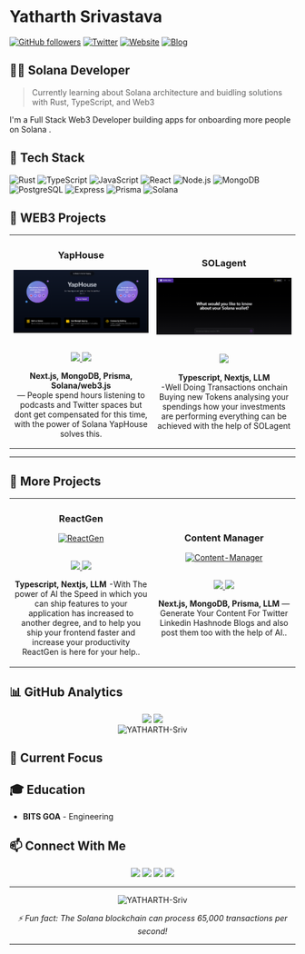 # Yatharth Srivastava

[![GitHub followers](https://img.shields.io/github/followers/YATHARTH-Sriv?logo=GitHub&style=for-the-badge)](https://github.com/YATHARTH-Sriv)
[![Twitter](https://img.shields.io/badge/Twitter-1DA1F2?style=for-the-badge&logo=twitter&logoColor=white)](https://twitter.com/yatharth_sriv)
[![Website](https://img.shields.io/badge/Portfolio-000000?style=for-the-badge&logo=About.me&logoColor=white)](https://www.yatharth-sriv.me/)
[![Blog](https://img.shields.io/badge/Hashnode-2962FF?style=for-the-badge&logo=hashnode&logoColor=white)](https://yatharthdev.hashnode.dev/)

## 👨‍💻 Solana Developer

> Currently learning about Solana architecture and buidling solutions with Rust, TypeScript, and Web3

I'm a Full Stack Web3 Developer building apps for onboarding more people on Solana .

## 🔧 Tech Stack


![Rust](https://img.shields.io/badge/Rust-000000?style=for-the-badge&logo=rust&logoColor=white)
![TypeScript](https://img.shields.io/badge/TypeScript-007ACC?style=for-the-badge&logo=typescript&logoColor=white)
![JavaScript](https://img.shields.io/badge/JavaScript-F7DF1E?style=for-the-badge&logo=javascript&logoColor=black)
![React](https://img.shields.io/badge/React-61DAFB?style=for-the-badge&logo=react&logoColor=black)
![Node.js](https://img.shields.io/badge/Node.js-43853D?style=for-the-badge&logo=node.js&logoColor=white)
![MongoDB](https://img.shields.io/badge/MongoDB-4EA94B?style=for-the-badge&logo=mongodb&logoColor=white)
![PostgreSQL](https://img.shields.io/badge/PostgreSQL-316192?style=for-the-badge&logo=postgresql&logoColor=white)
![Express](https://img.shields.io/badge/Express.js-404D59?style=for-the-badge&logo=express)
![Prisma](https://img.shields.io/badge/Prisma-2D3748?style=for-the-badge&logo=prisma&logoColor=white)
![Solana](https://img.shields.io/badge/Solana-9945FF?style=for-the-badge&logo=solana&logoColor=white)


## 🚀 WEB3 Projects

  <table>
    <tr>
      <td width="50%">
      <h3 align="center">YapHouse</h3>
      <div align="center">
        <a href="https://yaphouse.yatharth-sriv.me/" target="_blank">
          <img src="https://raw.githubusercontent.com/YATHARTH-Sriv/project-images/refs/heads/main/Screenshot%202025-04-21%20053855.png?token=GHSAT0AAAAAAC4M6AFYAUBKYDT6T26I4Z3Q2AFT2TQ" width="100%" alt="YapHouse"/>
        </a>
        <br/>
        <br/>
        <p>
          <a href="https://github.com/YATHARTH-Sriv/yaphouse" target="_blank">
            <img src="https://img.shields.io/badge/Code-GitHub-blue?style=for-the-badge&logo=github"/>
          </a>
          <a href="https://yaphouse.yatharth-sriv.me/" target="_blank">
            <img src="https://img.shields.io/badge/Live-Demo-green?style=for-the-badge&logo=vercel"/>
          </a>
        </p>
        <p>
          <strong>Next.js, MongoDB, Prisma, Solana/web3.js</strong>
          <br/>
          — People spend hours listening to podcasts and Twitter spaces but dont get compensated for this time, with the power of Solana YapHouse solves this.</p>
      </div>
    </td>
      <td width="50%">
        <h3 align="center">SOLagent</h3>
        <div align="center">
          <a href="https://www.yatharth-sriv.me/" target="_blank">
            <img src="https://raw.githubusercontent.com/YATHARTH-Sriv/project-images/refs/heads/main/Screenshot%202025-04-21%20062713.png?token=GHSAT0AAAAAAC4M6AFZNG6CGU6EZV3FQ43E2AFUZHQ" width="100%" alt="SOLagent"/>
          </a>
          <br/>
          <br/>
          <p>
            <a href="https://github.com/YATHARTH-Sriv/solagent" target="_blank">
              <img src="https://img.shields.io/badge/Code-GitHub-blue?style=for-the-badge&logo=github"/>
            </a>
        </p>
        <p><strong>Typescript, Nextjs, LLM </strong>
          <br/>
          -Well Doing Transactions onchain Buying new Tokens analysing your spendings how your investments are performing everything can be achieved with the help of SOLagent
        </p>
      </div>
    </td>
  </tr>
</table>

<hr></hr>

## 🚀 More Projects

  <table>
    <tr>
      <td width="50%">
        <h3 align="center">ReactGen</h3>
        <div align="center">
          <a href="https://reactgen.yatharth-sriv.me/" target="_blank">
            <img src="https://www.yatharth-sriv.me/_next/image?url=%2Freactgen.png&w=640&q=100" width="100%" alt="ReactGen"/>
          </a>
          <br/>
          <br/>
          <p>
            <a href="https://github.com/YATHARTH-Sriv/reactgen" target="_blank">
              <img src="https://img.shields.io/badge/Code-GitHub-blue?style=for-the-badge&logo=github"/>
            </a>
            <a href="https://reactgen.yatharth-sriv.me/" target="_blank">
              <img src="https://img.shields.io/badge/Live-Demo-green?style=for-the-badge&logo=vercel"/>
            </a>
        </p>
        <p><strong>Typescript, Nextjs, LLM </strong>-With The power of AI the Speed in which you can ship features to your application has increased to another degree, and to help you ship your frontend faster and increase your productivity ReactGen is here for your help..</p>
      </div>
    </td>
    <td width="50%">
      <h3 align="center">Content Manager</h3>
      <div align="center">
        <a href="https://content-manager-ai.vercel.app/" target="_blank">
          <img src="https://www.yatharth-sriv.me/_next/image?url=%2Fcontentmanager.png&w=640&q=100" width="100%" alt="Content-Manager"/>
        </a>
        <br/>
        <br/>
        <p>
          <a href="https://github.com/YATHARTH-Sriv/Content-manager" target="_blank">
            <img src="https://img.shields.io/badge/Code-GitHub-blue?style=for-the-badge&logo=github"/>
          </a>
          <a href="https://content-manager-ai.vercel.app/" target="_blank">
            <img src="https://img.shields.io/badge/Live-Demo-green?style=for-the-badge&logo=vercel"/>
          </a>
        </p>
        <p><strong>Next.js, MongoDB, Prisma, LLM</strong> — Generate Your Content For Twitter Linkedin Hashnode Blogs and also post them too with the help of AI..</p>
      </div>
    </td>
  </tr>
</table>

## 📊 GitHub Analytics

<div align="center">
  <img height="180em" src="https://github-readme-stats.vercel.app/api?username=YATHARTH-Sriv&show_icons=true&theme=tokyonight&include_all_commits=true&count_private=true"/>
  <img height="180em" src="https://github-readme-stats.vercel.app/api/top-langs/?username=YATHARTH-Sriv&layout=compact&langs_count=8&theme=tokyonight"/>
</div>

<div align="center">
  <img src="https://github-readme-streak-stats.herokuapp.com/?user=YATHARTH-Sriv&theme=tokyonight" alt="YATHARTH-Sriv" />
</div>

## 📌 Current Focus




## 🎓 Education

- **BITS GOA** - Engineering

## 📫 Connect With Me

<p align="center">
  <a href="mailto:yatharthsriv18@gmail.com"><img src="https://img.shields.io/badge/Email-D14836?style=for-the-badge&logo=gmail&logoColor=white"/></a>
  <a href="https://github.com/YATHARTH-Sriv"><img src="https://img.shields.io/badge/GitHub-100000?style=for-the-badge&logo=github&logoColor=white"/></a>
  <a href="https://twitter.com/yatharth_sriv"><img src="https://img.shields.io/badge/Twitter-1DA1F2?style=for-the-badge&logo=twitter&logoColor=white"/></a>
  <a href="https://www.linkedin.com/in/yatharth-srivastava-0b0382261/"><img src="https://img.shields.io/badge/LinkedIn-0077B5?style=for-the-badge&logo=linkedin&logoColor=white"/></a>
</p>

---

<p align="center">
  <img src="https://komarev.com/ghpvc/?username=YATHARTH-Sriv&label=Profile%20views&color=0e75b6&style=flat" alt="YATHARTH-Sriv" />
</p>

<p align="center">
  <i>⚡ Fun fact: The Solana blockchain can process 65,000 transactions per second!</i>
</p>

---
